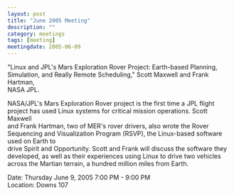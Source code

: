 ```yaml
---
layout: post
title: "June 2005 Meeting"
description: ""
category: meetings
tags: [meeting]
meetingdate: 2005-06-09
---
```


"Linux and JPL's Mars Exploration Rover Project: Earth-based Planning,         
Simulation, and Really Remote Scheduling," Scott Maxwell and Frank Hartman,    
NASA JPL.                                                                      
                                                                             
NASA/JPL's Mars Exploration Rover project is the first time a JPL flight       
project has used Linux systems for critical mission operations. Scott Maxwell  
and Frank Hartman, two of MER's rover drivers, also wrote the Rover Sequencing 
and Visualization Program (RSVP), the Linux-based software used on Earth to    
drive Spirit and Opportunity. Scott and Frank will discuss the software they   
developed, as well as their experiences using Linux to drive two vehicles      
across the Martian terrain, a hundred million miles from Earth.                
                                                                             
Date: Thursday June 9, 2005 7:00 PM - 9:00 PM                                    
Location: Downs 107                                         
